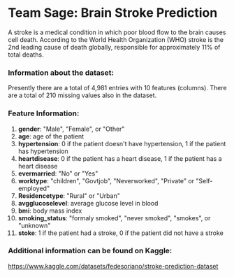 # Team Sage: Brain Stroke Prediction
A stroke is a medical condition in which poor blood flow to the brain causes cell death. According to the World Health Organization (WHO) stroke is the 2nd leading cause of death globally, responsible for approximately 11% of total deaths. 

### Information about the dataset:
Presently there are a total of 4,981 entries with 10 features (columns). There are a total of 210 missing values also in the dataset.

### Feature Information:
1. **gender**: "Male", "Female", or "Other"
2. **age**: age of the patient
3. **hypertension**: 0 if the patient doesn't have hypertension,
                 1 if the patient has hypertension
4. **heartdisease**: 0 if the patient has a heart disease,
                 1 if the patient has a heart disease
5. **evermarried**: "No" or "Yes"
6. **worktype**: "children", "Govtjob", "Neverworked", "Private" or "Self-employed"
7. **Residencetype**: "Rural" or "Urban"
8. **avgglucoselevel**: average glucose level in blood
9. **bmi**: body mass index
10. **smoking_status**: "formaly smoked", "never smoked", "smokes", or "unknown"
11. **stoke**: 1 if the patient had a stroke,
           0 if the patient did not have a stroke
           
### Additional information can be found on Kaggle:
https://www.kaggle.com/datasets/fedesoriano/stroke-prediction-dataset
